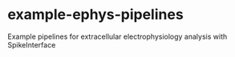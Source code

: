# example-ephys-pipelines
Example pipelines for extracellular electrophysiology analysis with SpikeInterface
